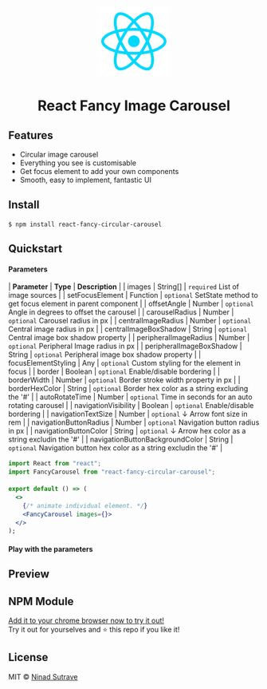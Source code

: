 <div align="center"><p align="center"><a href="https://www.npmjs.com/package/react-fancy-circular-carousel"><img src="./React.webp" alt="React Logo - Carousel UI Component" width="140px" /></a></p></div>

<h1 align="center">React Fancy Image Carousel</h1>

## Features

- Circular image carousel
- Everything you see is customisable
- Get focus element to add your own components
- Smooth, easy to implement, fantastic UI

## Install

    $ npm install react-fancy-circular-carousel

## Quickstart

#### Parameters

| **Parameter** | **Type** | **Description** |
| images | String[] | `required` List of image sources |
| setFocusElement | Function | `optional` SetState method to get focus element in parent component |
| offsetAngle | Number | `optional` Angle in degrees to offset the carousel |
| carouselRadius | Number | `optional` Carousel radius in px |
| centralImageRadius | Number | `optional` Central image radius in px |
| centralImageBoxShadow | String | `optional` Central image box shadow property |
| peripheralImageRadius | Number | `optional` Peripheral Image radius in px |
| peripheralImageBoxShadow | String | `optional` Peripheral image box shadow property |
| focusElementStyling | Any | `optional` Custom styling for the element in focus |
| border | Boolean | `optional` Enable/disable bordering |
| borderWidth | Number | `optional` Border stroke width property in px |
| borderHexColor | String | `optional` Border hex color as a string excluding the '#' |
| autoRotateTime | Number | `optional` Time in seconds for an auto rotating carousel |
| navigationVisibility | Boolean | `optional` Enable/disable bordering |
| navigationTextSize | Number | `optional` ↓ Arrow font size in rem |
| navigationButtonRadius | Number | `optional` Navigation button radius in px |
| navigationButtonColor | String | `optional` ↓ Arrow hex color as a string excludin the '#' |
| navigationButtonBackgroundColor | String | `optional` Navigation button hex color as a string excludin the '#' |


```jsx
import React from "react";
import FancyCarousel from "react-fancy-circular-carousel";

export default () => (
  <>
    {/* animate individual element. */}
    <FancyCarousel images={}>
  </>
);

```

#### Play with the parameters


## Preview 


## NPM Module

[Add it to your chrome browser now to try it out!](https://chrome.google.com/webstore/detail/lookup/lamkbakfmcoaibacdbpgejffopbhhpgn?hl=en)  
Try it out for yourselves and ⭐ this repo if you like it!

## License

MIT © [Ninad Sutrave](https://ninadsutrave.in)